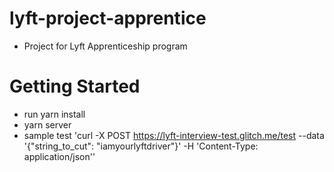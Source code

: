 # lyft-project-apprentice

- Project for Lyft Apprenticeship program


# Getting Started
- run yarn install
- yarn server
- sample test 'curl -X POST https://lyft-interview-test.glitch.me/test --data '{"string_to_cut": "iamyourlyftdriver"}' -H 'Content-Type: application/json''
